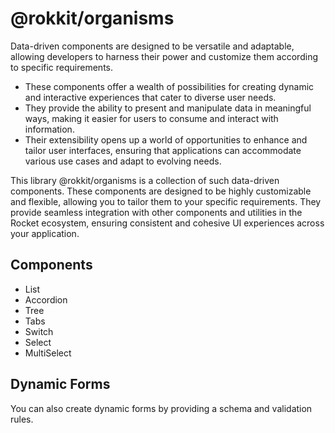 # @rokkit/organisms

Data-driven components are designed to be versatile and adaptable, allowing developers to harness their power and customize them according to specific requirements.

- These components offer a wealth of possibilities for creating dynamic and interactive experiences that cater to diverse user needs.
- They provide the ability to present and manipulate data in meaningful ways, making it easier for users to consume and interact with information.
- Their extensibility opens up a world of opportunities to enhance and tailor user interfaces, ensuring that applications can accommodate various use cases and adapt to evolving needs.

This library @rokkit/organisms is a collection of such data-driven components. These components are designed to be highly customizable and flexible, allowing you to tailor them to your specific requirements. They provide seamless integration with other components and utilities in the Rocket ecosystem, ensuring consistent and cohesive UI experiences across your application.

## Components

- List
- Accordion
- Tree
- Tabs
- Switch
- Select
- MultiSelect

## Dynamic Forms

You can also create dynamic forms by providing a schema and validation rules.
